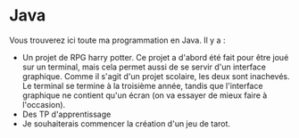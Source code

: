 # Java

Vous trouverez ici toute ma programmation en Java. Il y a :
- Un projet de RPG harry potter. Ce projet a d'abord été fait pour être joué sur un terminal, mais cela permet aussi de se servir d'un interface graphique. Comme il s'agit d'un projet scolaire, les deux sont inachevés. Le terminal se termine à la troisième année, tandis que l'interface graphique ne contient qu'un écran (on va essayer de mieux faire à l'occasion).
- Des TP d'apprentissage
- Je souhaiterais commencer la création d'un jeu de tarot. 
